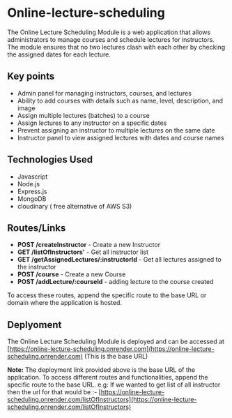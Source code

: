# Online-lecture-scheduling

The Online Lecture Scheduling Module is a web application that allows administrators to manage courses and schedule lectures for instructors. The module ensures that no two lectures clash with each other by checking the assigned dates for each lecture.

## Key points

- Admin panel for managing instructors, courses, and lectures
- Ability to add courses with details such as name, level, description, and image
- Assign multiple lectures (batches) to a course
- Assign lectures to any instructor on a specific dates
- Prevent assigning an instructor to multiple lectures on the same date
- Instructor panel to view assigned lectures with dates and course names

## Technologies Used

- Javascript
- Node.js
- Express.js
- MongoDB
- cloudinary ( free alternative of AWS S3)

## Routes/Links

- **POST /createInstructor** - Create a new Instructor
- **GET /listOfInstructors'** - Get all instructor list
- **GET /getAssignedLectures/:instructorId** - Get all lectures assigned to the instructor
- **POST /course** - Create a new Course
- **POST /addLecture/:courseId** - adding lecture to the course created
  
To access these routes, append the specific route to the base URL or domain where the application is hosted.

## Deplyoment

The Online Lecture Scheduling Module is deployed and can be accessed at [https://online-lecture-scheduling.onrender.com](https://online-lecture-scheduling.onrender.com) (This is the base URL)

**Note:** The deployment link provided above is the base URL of the application. To access different routes and functionalities, append the specific route to the base URL.
e.g: If we wanted to get list of all instructor then the url for that would be :-
[https://online-lecture-scheduling.onrender.com/listOfInstructors](https://online-lecture-scheduling.onrender.com/listOfInstructors)
